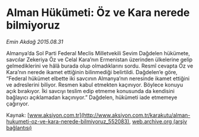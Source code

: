 # Alman Hükümeti: Öz ve Kara nerede bilmiyoruz

*Emin Akdağ 2015.08.31*

<div class="pNewsDetailMainContent ctx_content" itemprop="articleBody">
 <p>
  Almanya’da Sol Parti Federal Meclis Milletvekili Sevim Dağdelen hükümete, savcılar Zekeriya Öz ve Celal Kara’nın Ermenistan üzerinden ülkelerine gelip gelmediklerini ve hâlâ burada olup olmadıklarını sordu. Resmî cevapta Öz ve Kara’nın nerede ikamet ettiğinin bilinmediği belirtildi. Dağdelen’e göre, “Federal hükümet elbette iki savcının Almanya’nın neresinde ikamet ettiğini ve adreslerini biliyor. Resmen kabul etmekten kaçınıyor. Böylece konuyu açık bırakıyor. İki savcıyı teslim edip etmeme konusunda da kendisini bağlayıcı açıklamadan kaçınıyor.” Dağdelen, hükümeti iade etmemeye çağırıyor.
 </p>
</div>


Kaynak: [www.aksiyon.com.tr](http://www.aksiyon.com.tr/karakutu/alman-hukumeti-oz-ve-kara-nerede-bilmiyoruz_552083), [web.archive.org (arşiv bağlantısı)](http://web.archive.org/web/20151228154737/http://www.aksiyon.com.tr/karakutu/alman-hukumeti-oz-ve-kara-nerede-bilmiyoruz_552083)

